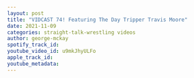 ```yaml
---
layout: post
title: "VIDCAST 74! Featuring The Day Tripper Travis Moore"
date: 2021-11-09
categories: straight-talk-wrestling videos
author: george-mckay
spotify_track_id: 
youtube_video_id: u9mkJhyULFo
apple_track_id: 
youtube_metadata: 
---
```


